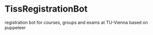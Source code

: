 # TissRegistrationBot
registration bot for courses, groups and exams at TU-Vienna based on puppeteer
